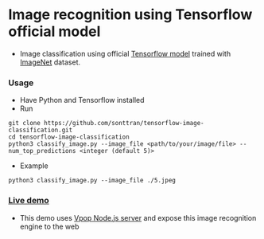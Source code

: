 # Image recognition using Tensorflow official model
* Image classification using official <a href="https://github.com/tensorflow/models">Tensorflow model</a> trained with <a href="http://www.image-net.org/">ImageNet</a> dataset.

### Usage
* Have Python and Tensorflow installed
* Run
```
git clone https://github.com/sonttran/tensorflow-image-classification.git
cd tensorflow-image-classification
python3 classify_image.py --image_file <path/to/your/image/file> --num_top_predictions <integer (default 5)>
```
* Example
```
python3 classify_image.py --image_file ./5.jpeg 
```
### <a href="">Live demo</a> 
* This demo uses <a href="https://github.com/sonttran/server">Vpop Node.js server</a> and expose this image recognition engine to the web